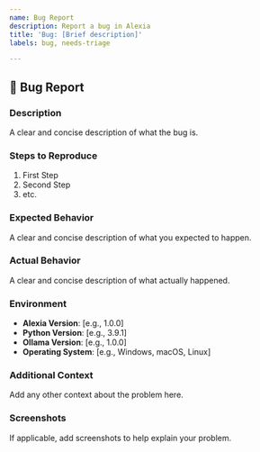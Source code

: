 ```yaml
---
name: Bug Report
description: Report a bug in Alexia
title: 'Bug: [Brief description]'
labels: bug, needs-triage

---
```


## 🐛 Bug Report

### Description

A clear and concise description of what the bug is.

### Steps to Reproduce

1. First Step
2. Second Step
3. etc.

### Expected Behavior

A clear and concise description of what you expected to happen.

### Actual Behavior

A clear and concise description of what actually happened.

### Environment

- **Alexia Version**: [e.g., 1.0.0]
- **Python Version**: [e.g., 3.9.1]
- **Ollama Version**: [e.g., 1.0.0]
- **Operating System**: [e.g., Windows, macOS, Linux]

### Additional Context

Add any other context about the problem here.

### Screenshots

If applicable, add screenshots to help explain your problem.
